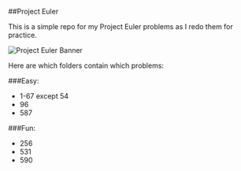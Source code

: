 ##Project Euler

This is a simple repo for my Project Euler problems as I redo them for practice.

![Project Euler Banner](https://projecteuler.net/profile/xanxerus.png)

Here are which folders contain which problems:

###Easy: 
* 1-67 except 54
* 96
* 587

###Fun:
* 256
* 531
* 590
